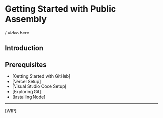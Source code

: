 # Getting Started with Public Assembly

>
/ video here

## **Introduction**
## **Prerequisites**
- [Getting Started with GitHub]
- [Vercel Setup]
- [Visual Studio Code Setup]
- [Exploring Git]
- [Installing Node]

---
[WIP]